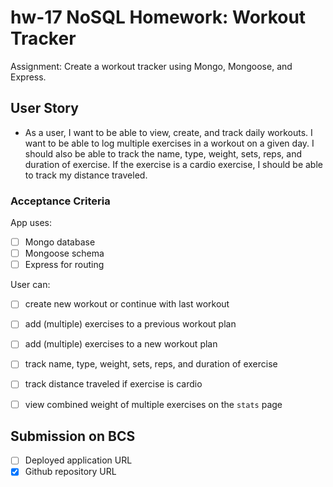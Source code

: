 # hw-17 NoSQL Homework: Workout Tracker

Assignment: Create a workout tracker using Mongo, Mongoose, and Express.

## User Story

* As a user, I want to be able to view, create, and track daily workouts. I want to be able to log multiple exercises in a workout on a given day. I should also be able to track the name, type, weight, sets, reps, and duration of exercise. If the exercise is a cardio exercise, I should be able to track my distance traveled.


### Acceptance Criteria

App uses:
* [ ] Mongo database
* [ ] Mongoose schema
* [ ] Express for routing

User can:
* [ ] create new workout or continue with last workout
* [ ] add (multiple) exercises to a previous workout plan
* [ ] add (multiple) exercises to a new workout plan
* [ ] track name, type, weight, sets, reps, and duration of exercise
* [ ] track distance traveled if exercise is cardio
* [ ] view combined weight of multiple exercises on the `stats` page


## Submission on BCS
* [ ] Deployed application URL
* [x] Github repository URL
